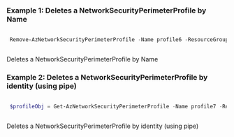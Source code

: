### Example 1: Deletes a NetworkSecurityPerimeterProfile by Name

```powershell

 Remove-AzNetworkSecurityPerimeterProfile -Name profile6 -ResourceGroupName ResourceGroup-1 -SecurityPerimeterName nsp4

```

```output

```
Deletes a NetworkSecurityPerimeterProfile by Name

### Example 2: Deletes a NetworkSecurityPerimeterProfile by identity (using pipe)

```powershell

 $profileObj = Get-AzNetworkSecurityPerimeterProfile -Name profile7 -ResourceGroupName ResourceGroup-1 -SecurityPerimeterName nsp4      Remove-AzNetworkSecurityPerimeterProfile -InputObject $profileObj

```

```output

```
Deletes a NetworkSecurityPerimeterProfile by identity (using pipe)
